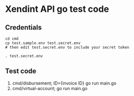 # Xendint API go test code

## Credentials

```
cd cmd
cp test.sample.env test.secret.env 
# then edit test.secret.env to include your secret token

. test.secret.env
```

## Test code
1. cmd/disbursement; ID={invoice ID} go run main.go
1. cmd/virtual-account; go run main.go
